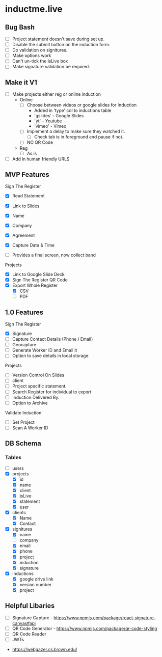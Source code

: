 # inductme.live

## Bug Bash

- [ ] Project statement doesn't save during set up.
- [ ] Disable the submit button on the induction form.
- [ ] Do validation on signitures.
- [ ] Make options work
- [ ] Can't un-tick the isLive box
- [ ] Make signature validation be required.

## Make it V1

- [ ] Make projects either reg or online induction
  - Online
    - [ ] Choose between videos or google slides for Induction
      - Added in 'type' col to inductions table
      - 'gslides' - Google Slides
      - 'yt' - Youtube
      - 'vimeo' - Vimeo
    - [ ] Implement a delay to make sure they watched it.
      - [ ] Check tab is in foreground and pause if not.
    - [ ] NO QR Code
  - Reg
    - [ ] As is
- [ ] Add in human friendly URLS

## MVP Features

Sign The Register

- [x] Read Statement
- [x] Link to Slides

- [x] Name
- [x] Company
- [x] Agreement
- [x] Capture Date & Time

- [ ] Provides a final screen, now collect band

Projects

- [x] Link to Google Slide Deck
- [x] Sign The Register QR Code
- [x] Export Whole Register
  - [x] CSV
  - [ ] PDF

## 1.0 Features

Sign The Register

- [x] Signature
- [ ] Capture Contact Details (Phone / Email)
- [ ] Geocapture
- [ ] Generate Worker ID and Email it
- [ ] Option to save details in local storage

Projects

- [ ] Version Control On Slides
- [ ] client
- [ ] Project specific statement.
- [ ] Search Register for individual to export
- [ ] Induction Delivered By.
- [ ] Option to Archive

Validate Induction

- [ ] Set Project
- [ ] Scan A Worker ID

## DB Schema

### Tables

- [ ] users
- [x] projects
  - [x] id
  - [x] name
  - [x] client
  - [x] isLive
  - [x] statement
  - [x] user
- [x] clients
  - [x] Name
  - [x] Contact
- [x] signitures
  - [x] name
  - [ ] company
  - [x] email
  - [x] phone
  - [x] project
  - [x] induction
  - [x] signature
- [x] inductions
  - [x] google drive link
  - [x] version number
  - [x] project

## Helpful Libaries

- [ ] Signature Capture - https://www.npmjs.com/package/react-signature-canvas#api
- [ ] QR Code Generator - https://www.npmjs.com/package/qr-code-styling
- [ ] QR Code Reader
- [ ] JWTs
- https://webgazer.cs.brown.edu/
